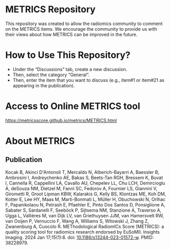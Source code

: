 # METRICS Repository
This repository was created to allow the radiomics community to comment on the METRICS items. We encourage the community to provide us with their views about how METRICS can be improved in the future.

# How to Use This Repository?
- Under the “Discussions” tab, create a new discussion.
- Then, select the category “General”.
- Then, enter the item that you want to discuss (e.g., item#1 or item#21 as appearing in the publication).

# Access to Online METRICS tool
https://metricsscore.github.io/metrics/METRICS.html

# About METRICS

## Publication
Kocak B, Akinci D'Antonoli T, Mercaldo N, Alberich-Bayarri A, Baessler B, Ambrosini I, Andreychenko AE, Bakas S, Beets-Tan RGH, Bressem K, Buvat I, Cannella R, Cappellini LA, Cavallo AU, Chepelev LL, Chu LCH, Demircioglu A, deSouza NM, Dietzel M, Fanni SC, Fedorov A, Fournier LS, Giannini V, Girometti R, Groot Lipman KBW, Kalarakis G, Kelly BS, Klontzas ME, Koh DM, Kotter E, Lee HY, Maas M, Marti-Bonmati L, Müller H, Obuchowski N, Orlhac F, Papanikolaou N, Petrash E, Pfaehler E, Pinto Dos Santos D, Ponsiglione A, Sabater S, Sardanelli F, Seeböck P, Sijtsema NM, Stanzione A, Traverso A, Ugga L, Vallières M, van Dijk LV, van Griethuysen JJM, van Hamersvelt RW, van Ooijen P, Vernuccio F, Wang A, Williams S, Witowski J, Zhang Z, Zwanenburg A, Cuocolo R. METhodological RadiomICs Score (METRICS): a quality scoring tool for radiomics research endorsed by EuSoMII. Insights Imaging. 2024 Jan 17;15(1):8. doi: [10.1186/s13244-023-01572-w](https://doi.org/10.1186/s13244-023-01572-w). PMID: 38228979.




